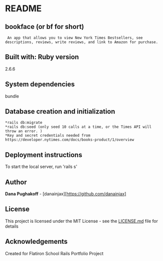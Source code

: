 # README

## bookface (or bf for short)

     An app that allows you to view New York Times Bestsellers, see descriptions, reviews, write reviews, and link to Amazon for purchase.

## Built with: Ruby version
2.6.6

## System dependencies
bundle


## Database creation and initialization
    *rails db:migrate
    *rails db:seed (only seed 10 calls at a time, or the Times API will throw an error. )
    *Key and secret credentials needed from https://developer.nytimes.com/docs/books-product/1/overview


## Deployment instructions
To start the local server, run 'rails s'

## Author
**Dana Pughakoff** - [danainjax][https://github.com/danainjax]

## License
This project is licensed under the MIT License - see the [LICENSE.md](LICENSE.md) file for details

## Acknowledgements
Created for Flatiron School Rails Portfolio Project


